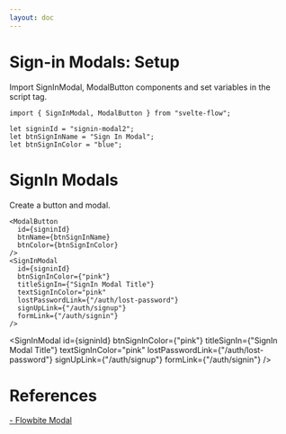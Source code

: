 ```yaml
---
layout: doc
---
```


<script>
  import { SignInModal, ModalButton } from "$lib/index";
  import Prism from "prismjs";
  import "prismjs/themes/prism.css";

  let signinId = "signin-modal2";
  let btnSignInName = "Sign In Modal";
  let btnSignInColor = "blue";
</script>

<h1 class="text-3xl w-full">Sign-in Modals: Setup</h1>
Import SignInModal, ModalButton components and set variables in the script tag.

```svelte
import { SignInModal, ModalButton } from "svelte-flow";

let signinId = "signin-modal2";
let btnSignInName = "Sign In Modal";
let btnSignInColor = "blue";
```

<h1 class="text-3xl w-full">SignIn Modals</h1>

<div class="container flex flex-wrap my-8 mx-auto justify-center">
  <ModalButton
    id={signinId}
    btnName={btnSignInName}
    btnColor={btnSignInColor}
  />
</div>

Create a button and modal.

```svelte
<ModalButton
  id={signinId}
  btnName={btnSignInName}
  btnColor={btnSignInColor}
/>
<SignInModal
  id={signinId}
  btnSignInColor={"pink"}
  titleSignIn={"SignIn Modal Title"}
  textSignInColor="pink"
  lostPasswordLink={"/auth/lost-password"}
  signUpLink={"/auth/signup"}
  formLink={"/auth/signin"}
/>
```

  <SignInModal
    id={signinId}
    btnSignInColor={"pink"}
    titleSignIn={"SignIn Modal Title"}
    textSignInColor="pink"
    lostPasswordLink={"/auth/lost-password"}
    signUpLink={"/auth/signup"}
    formLink={"/auth/signin"}
  />

<h1 class="text-3xl w-full dark:text-white pb-8">References</h1>

<p class="dark:text-white text-base"><a href="https://flowbite.com/docs/components/modal/" target="_blank">- Flowbite Modal</a></p>

<div class="giscus"></div>